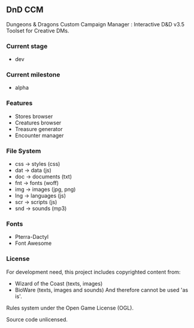 ## DnD CCM

Dungeons & Dragons Custom Campaign Manager : Interactive D&D v3.5 Toolset for Creative DMs.

### Current stage

  * dev

### Current milestone

  * alpha

### Features

  * Stores browser
  * Creatures browser
  * Treasure generator
  * Encounter manager

### File System

  * css -> styles (css)
  * dat -> data (js)
  * doc -> documents (txt)
  * fnt -> fonts (woff)
  * img -> images (jpg, png)
  * lng -> languages (js)
  * scr -> scripts (js)
  * snd -> sounds (mp3)

### Fonts

  * Pterra-Dactyl
  * Font Awesome

### License

  For development need, this project includes copyrighted content from:
  * Wizard of the Coast (texts, images)
  * BioWare (texts, images and sounds)
  And therefore cannot be used 'as is'.

  Rules system under the Open Game License (OGL).

  Source code unlicensed.

